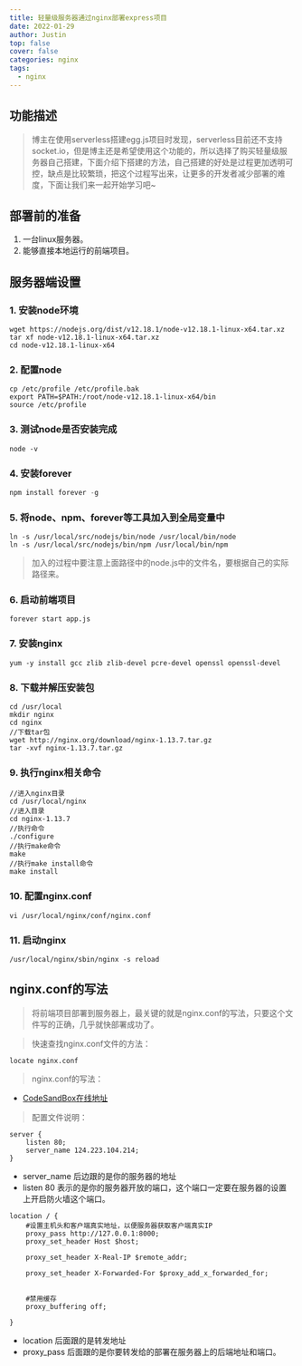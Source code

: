 ```yaml
---
title: 轻量级服务器通过nginx部署express项目
date: 2022-01-29
author: Justin
top: false
cover: false
categories: nginx
tags:
  - nginx
---
```


## 功能描述
> 博主在使用serverless搭建egg.js项目时发现，serverless目前还不支持socket.io，但是博主还是希望使用这个功能的，所以选择了购买轻量级服务器自己搭建，下面介绍下搭建的方法，自己搭建的好处是过程更加透明可控，缺点是比较繁琐，把这个过程写出来，让更多的开发者减少部署的难度，下面让我们来一起开始学习吧~

## 部署前的准备
1. 一台linux服务器。
2. 能够直接本地运行的前端项目。

## 服务器端设置
### 1. 安装node环境

```shell
wget https://nodejs.org/dist/v12.18.1/node-v12.18.1-linux-x64.tar.xz   
tar xf node-v12.18.1-linux-x64.tar.xz                                
cd node-v12.18.1-linux-x64   
```

### 2. 配置node

```shell
cp /etc/profile /etc/profile.bak
export PATH=$PATH:/root/node-v12.18.1-linux-x64/bin
source /etc/profile
```

### 3. 测试node是否安装完成

```shell
node -v
```

### 4. 安装forever

```js
npm install forever -g
```

### 5. 将node、npm、forever等工具加入到全局变量中

```shell
ln -s /usr/local/src/nodejs/bin/node /usr/local/bin/node
ln -s /usr/local/src/nodejs/bin/npm /usr/local/bin/npm
```

> 加入的过程中要注意上面路径中的node.js中的文件名，要根据自己的实际路径来。

### 6. 启动前端项目
```shell
forever start app.js
```

### 7. 安装nginx
```shell
yum -y install gcc zlib zlib-devel pcre-devel openssl openssl-devel
```

### 8. 下载并解压安装包
```shell
cd /usr/local
mkdir nginx
cd nginx
//下载tar包
wget http://nginx.org/download/nginx-1.13.7.tar.gz
tar -xvf nginx-1.13.7.tar.gz
```

### 9. 执行nginx相关命令
```shell
//进入nginx目录
cd /usr/local/nginx
//进入目录
cd nginx-1.13.7
//执行命令
./configure
//执行make命令
make
//执行make install命令
make install
```

### 10. 配置nginx.conf
```shell
vi /usr/local/nginx/conf/nginx.conf
```

### 11. 启动nginx
```shell
/usr/local/nginx/sbin/nginx -s reload
```

## nginx.conf的写法
> 将前端项目部署到服务器上，最关键的就是nginx.conf的写法，只要这个文件写的正确，几乎就快部署成功了。

> 快速查找nginx.conf文件的方法：

```shell
locate nginx.conf
```

> nginx.conf的写法：

* [CodeSandBox在线地址](https://codesandbox.io/s/async-https-9mj0v?file=/nginx.conf)

> 配置文件说明：

```shell
server {
    listen 80;
    server_name 124.223.104.214;
}
```

* server_name 后边跟的是你的服务器的地址
* listen 80 表示的是你的服务器开放的端口，这个端口一定要在服务器的设置上开启防火墙这个端口。

```shell
location / {
    #设置主机头和客户端真实地址，以便服务器获取客户端真实IP
    proxy_pass http://127.0.0.1:8000;
    proxy_set_header Host $host;

    proxy_set_header X-Real-IP $remote_addr;

    proxy_set_header X-Forwarded-For $proxy_add_x_forwarded_for;


    #禁用缓存
    proxy_buffering off;

}
```

* location 后面跟的是转发地址
* proxy_pass 后面跟的是你要转发给的部署在服务器上的后端地址和端口。



